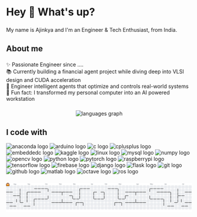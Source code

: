 <h1 align="left">Hey 👋 What's up?</h1>

###

<p align="left">My name is Ajinkya and I'm an Engineer & Tech Enthusiast, from India.</p>

###

<h2 align="left">About me</h2>

###

<p align="left">✨ Passionate Engineer since ....<br>📚 Currently building a financial agent project while diving deep into VLSI design and CUDA acceleration<br>🎯 Engineer intelligent agents that optimize and controls real-world systems<br>🎲 Fun fact: I transformed my personal computer into an AI powered workstation</p>

###

<div align="center">
  <img src="https://github-readme-stats.vercel.app/api/top-langs?username=Ajinkya-25&locale=en&hide_title=false&layout=compact&card_width=320&langs_count=6&theme=dracula&hide_border=false&order=2" height="150" alt="languages graph"  />
</div>

###

<h2 align="left">I code with</h2>

<div align="left">
  <img src="https://cdn.jsdelivr.net/gh/devicons/devicon/icons/anaconda/anaconda-original.svg" height="28" width="28" style="object-fit: contain;" alt="anaconda logo" />
  <img src="https://cdn.jsdelivr.net/gh/devicons/devicon/icons/arduino/arduino-original.svg" height="28" width="28" style="object-fit: contain;" alt="arduino logo" />
  <img src="https://cdn.jsdelivr.net/gh/devicons/devicon/icons/c/c-original.svg" height="28" width="28" style="object-fit: contain;" alt="c logo" />
  <img src="https://cdn.jsdelivr.net/gh/devicons/devicon/icons/cplusplus/cplusplus-original.svg" height="28" width="28" style="object-fit: contain;" alt="cplusplus logo" />
  <img src="https://cdn.jsdelivr.net/gh/devicons/devicon/icons/embeddedc/embeddedc-original.svg" height="28" width="28" style="object-fit: contain;" alt="embeddedc logo" />
  <img src="https://cdn.jsdelivr.net/gh/devicons/devicon/icons/kaggle/kaggle-original.svg" height="28" width="28" style="object-fit: contain;" alt="kaggle logo" />
  <img src="https://cdn.jsdelivr.net/gh/devicons/devicon/icons/linux/linux-original.svg" height="28" width="28" style="object-fit: contain;" alt="linux logo" />
  <img src="https://cdn.jsdelivr.net/gh/devicons/devicon/icons/mysql/mysql-original.svg" height="28" width="28" style="object-fit: contain;" alt="mysql logo" />
  <img src="https://cdn.jsdelivr.net/gh/devicons/devicon/icons/numpy/numpy-original.svg" height="28" width="28" style="object-fit: contain;" alt="numpy logo" />
  <img src="https://cdn.jsdelivr.net/gh/devicons/devicon/icons/opencv/opencv-original.svg" height="28" width="28" style="object-fit: contain;" alt="opencv logo" />
  <img src="https://cdn.jsdelivr.net/gh/devicons/devicon/icons/python/python-original.svg" height="28" width="28" style="object-fit: contain;" alt="python logo" />
  <img src="https://cdn.jsdelivr.net/gh/devicons/devicon/icons/pytorch/pytorch-original.svg" height="28" width="28" style="object-fit: contain;" alt="pytorch logo" />
  <img src="https://cdn.jsdelivr.net/gh/devicons/devicon/icons/raspberrypi/raspberrypi-original.svg" height="28" width="28" style="object-fit: contain;" alt="raspberrypi logo" />
  <img src="https://cdn.jsdelivr.net/gh/devicons/devicon/icons/tensorflow/tensorflow-original.svg" height="28" width="28" style="object-fit: contain;" alt="tensorflow logo" />
  <img src="https://skillicons.dev/icons?i=firebase" height="28" width="28" style="object-fit: contain;" alt="firebase logo" />
  <img src="https://cdn.simpleicons.org/django/092E20" height="28" width="28" style="object-fit: contain;" alt="django logo" />
  <img src="https://skillicons.dev/icons?i=flask" height="28" width="28" style="object-fit: contain;" alt="flask logo" />
  <img src="https://cdn.simpleicons.org/git/F05032" height="28" width="28" style="object-fit: contain;" alt="git logo" />
  <img src="https://skillicons.dev/icons?i=github" height="28" width="28" style="object-fit: contain;" alt="github logo" />
  <img src="https://skillicons.dev/icons?i=matlab" height="28" width="28" style="object-fit: contain;" alt="matlab logo" />
  <img src="https://skillicons.dev/icons?i=octave" height="28" width="28" style="object-fit: contain;" alt="octave logo" />
  <img src="https://skillicons.dev/icons?i=ros" height="28" width="28" style="object-fit: contain;" alt="ros logo" />
</div>

###

<picture>
  <source media="(prefers-color-scheme: dark)" srcset="https://raw.githubusercontent.com/Ajinkya-25/Ajinkya-25/output/pacman-contribution-graph-dark.svg">
  <source media="(prefers-color-scheme: light)" srcset="https://raw.githubusercontent.com/Ajinkya-25/Ajinkya-25/output/pacman-contribution-graph.svg">
  <img alt="pacman contribution graph" src="https://raw.githubusercontent.com/Ajinkya-25/Ajinkya-25/output/pacman-contribution-graph.svg">
</picture>

###
